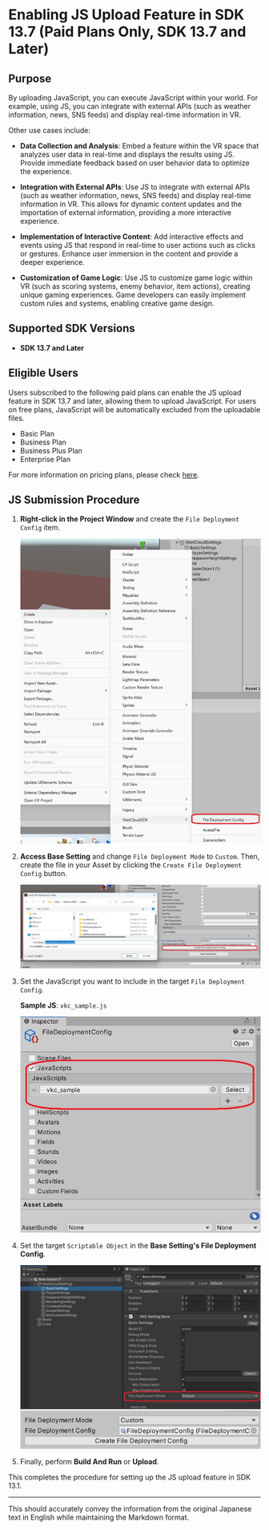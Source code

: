 # Enabling JS Upload Feature in SDK 13.7 (Paid Plans Only, SDK 13.7 and Later)

## Purpose

By uploading JavaScript, you can execute JavaScript within your world. For example, using JS, you can integrate with external APIs (such as weather information, news, SNS feeds) and display real-time information in VR.

Other use cases include:

- **Data Collection and Analysis**: Embed a feature within the VR space that analyzes user data in real-time and displays the results using JS. Provide immediate feedback based on user behavior data to optimize the experience.

- **Integration with External APIs**: Use JS to integrate with external APIs (such as weather information, news, SNS feeds) and display real-time information in VR. This allows for dynamic content updates and the importation of external information, providing a more interactive experience.

- **Implementation of Interactive Content**: Add interactive effects and events using JS that respond in real-time to user actions such as clicks or gestures. Enhance user immersion in the content and provide a deeper experience.

- **Customization of Game Logic**: Use JS to customize game logic within VR (such as scoring systems, enemy behavior, item actions), creating unique gaming experiences. Game developers can easily implement custom rules and systems, enabling creative game design.

## Supported SDK Versions

- **SDK 13.7 and Later**

## Eligible Users

Users subscribed to the following paid plans can enable the JS upload feature in SDK 13.7 and later, allowing them to upload JavaScript. For users on free plans, JavaScript will be automatically excluded from the uploadable files.

- Basic Plan
- Business Plan
- Business Plus Plan
- Enterprise Plan

For more information on pricing plans, please check [here](https://cloud.vket.com/plan).

## JS Submission Procedure

1. **Right-click in the Project Window** and create the `File Deployment Config` item.

   ![Create File Deployment Config](img/JsUpload_1.jpg)

2. **Access Base Setting** and change `File Deployment Mode` to `Custom`. Then, create the file in your Asset by clicking the `Create File Deployment Config` button.

   ![Set File Deployment Mode](img/JsUpload_2.jpg)

3. Set the JavaScript you want to include in the target `File Deployment Config`.

   **Sample JS**: `vkc_sample.js`

   ![Set JavaScript](img/JsUpload_3.jpg)

4. Set the target `Scriptable Object` in the **Base Setting's File Deployment Config**.

   ![Set Scriptable Object](img/JsUpload_4.jpg)
   ![Set Scriptable Object](img/JsUpload_5.jpg)

5. Finally, perform **Build And Run** or **Upload**.

This completes the procedure for setting up the JS upload feature in SDK 13.1.

--- 

This should accurately convey the information from the original Japanese text in English while maintaining the Markdown format.